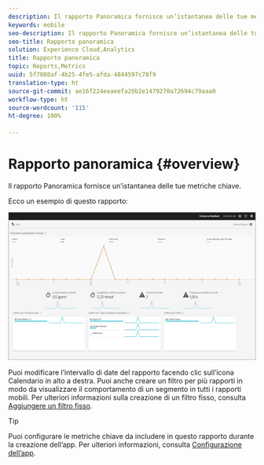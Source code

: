 ```yaml
---
description: Il rapporto Panoramica fornisce un’istantanea delle tue metriche chiave.
keywords: mobile
seo-description: Il rapporto Panoramica fornisce un’istantanea delle tue metriche chiave.
seo-title: Rapporto panoramica
solution: Experience Cloud,Analytics
title: Rapporto panoramica
topic: Reports,Metrics
uuid: 5f7088af-4b25-4fe5-afda-4844597c78f9
translation-type: ht
source-git-commit: ae16f224eeaeefa29b2e1479270a72694c79aaa0
workflow-type: ht
source-wordcount: '115'
ht-degree: 100%

---
```



# Rapporto panoramica {#overview}

Il rapporto Panoramica fornisce un’istantanea delle tue metriche chiave.

Ecco un esempio di questo rapporto:

![](assets/report_usage_overview.png)

Puoi modificare l’intervallo di date del rapporto facendo clic sull’icona Calendario in alto a destra. Puoi anche creare un filtro per più rapporti in modo da visualizzare il comportamento di un segmento in tutti i rapporti mobili. Per ulteriori informazioni sulla creazione di un filtro fisso, consulta [Aggiungere un filtro fisso](/help/using/usage/reports-customize/t-sticky-filter.md).

>[!TIP]
>
>Puoi configurare le metriche chiave da includere in questo rapporto durante la creazione dell’app. Per ulteriori informazioni, consulta [Configurazione dell’app](/help/using/c-manage-app-settings/c-mob-confg-app/c-mob-confg-app.md).

